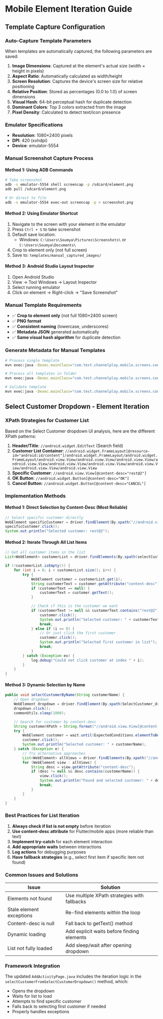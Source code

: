 # Mobile Element Iteration Guide

## Template Capture Configuration

### Auto-Capture Template Parameters
When templates are automatically captured, the following parameters are saved:

1. **Image Dimensions**: Captured at the element's actual size (width × height in pixels)
2. **Aspect Ratio**: Automatically calculated as width/height
3. **Screen Resolution**: Captures the device's screen size for relative positioning
4. **Relative Position**: Stored as percentages (0.0 to 1.0) of screen dimensions
5. **Visual Hash**: 64-bit perceptual hash for duplicate detection
6. **Dominant Colors**: Top 3 colors extracted from the image
7. **Pixel Density**: Calculated to detect text/icon presence

### Emulator Specifications
- **Resolution**: 1080×2400 pixels
- **DPI**: 420 (xxhdpi)
- **Device**: emulator-5554

### Manual Screenshot Capture Process

#### Method 1: Using ADB Commands
```bash
# Take screenshot
adb -s emulator-5554 shell screencap -p /sdcard/element.png
adb pull /sdcard/element.png

# Or direct to file
adb -s emulator-5554 exec-out screencap -p > screenshot.png
```

#### Method 2: Using Emulator Shortcut
1. Navigate to the screen with your element in the emulator
2. Press `Ctrl + S` to take screenshot
3. Default save location:
   - Windows: `C:\Users\Soumya\Pictures\Screenshots\` or `C:\Users\Soumya\Documents\`
4. Crop to element only (not full screen)
5. Save to: `templates/manual_captured_images/`

#### Method 3: Android Studio Layout Inspector
1. Open Android Studio
2. View → Tool Windows → Layout Inspector
3. Select running emulator
4. Click on element → Right-click → "Save Screenshot"

### Manual Template Requirements
- ✅ **Crop to element only** (not full 1080×2400 screen)
- ✅ **PNG format**
- ✅ **Consistent naming** (lowercase, underscores)
- ✅ **Metadata JSON** generated automatically
- ✅ **Same visual hash algorithm** for duplicate detection

### Generate Metadata for Manual Templates
```bash
# Process single template
mvn exec:java -Dexec.mainClass="com.test.channelplay.mobile.screens.config_Helper.ManualTemplateHelper" -Dexec.args="templates/manual_captured_images/yourElement.png yourElementName"

# Process all templates in folder
mvn exec:java -Dexec.mainClass="com.test.channelplay.mobile.screens.config_Helper.ManualTemplateHelper" -Dexec.args="--all"

# Validate template
mvn exec:java -Dexec.mainClass="com.test.channelplay.mobile.screens.config_Helper.ManualTemplateHelper" -Dexec.args="--validate templates/manual_captured_images/yourElement.png"
```

## Select Customer Dropdown - Element Iteration

### XPath Strategies for Customer List

Based on the Select Customer dropdown UI analysis, here are the different XPath patterns:

1. **Header/Title**: `//android.widget.EditText` (Search field)
2. **Customer List Container**: `//android.widget.FrameLayout[@resource-id="android:id/content"]/android.widget.FrameLayout/android.widget.FrameLayout/android.view.View/android.view.View/android.view.View/android.view.View/android.view.View/android.view.View/android.view.View/android.view.View/android.view.View`
3. **Specific Customer**: `//android.view.View[@content-desc="rest@2"]`
4. **OK Button**: `//android.widget.Button[@content-desc="OK"]`
5. **Cancel Button**: `//android.widget.Button[@content-desc="CANCEL"]`

### Implementation Methods

#### Method 1: Direct Selection by Content-Desc (Most Reliable)
```java
// Select specific customer directly
WebElement specificCustomer = driver.findElement(By.xpath("//android.view.View[@content-desc='rest@2']"));
specificCustomer.click();
System.out.println("Selected customer: rest@2");
```

#### Method 2: Iterate Through All List Items
```java
// Get all customer items in the list
List<WebElement> customerList = driver.findElements(By.xpath(selectCustomerFrameList_xpath));

if (!customerList.isEmpty()) {
    for (int i = 0; i < customerList.size(); i++) {
        try {
            WebElement customer = customerList.get(i);
            String customerText = customer.getAttribute("content-desc");
            if (customerText == null) {
                customerText = customer.getText();
            }

            // Check if this is the customer we want
            if (customerText != null && customerText.contains("rest@2")) {
                customer.click();
                System.out.println("Selected customer: " + customerText);
                break;
            } else if (i == 0) {
                // Or just click the first customer
                customer.click();
                System.out.println("Selected first customer in list");
                break;
            }
        } catch (Exception ex) {
            log.debug("Could not click customer at index " + i);
        }
    }
}
```

#### Method 3: Dynamic Selection by Name
```java
public void selectCustomerByName(String customerName) {
    // Open dropdown
    WebElement dropdown = driver.findElement(By.xpath(SelectCustomer_dropdown));
    dropdown.click();
    commonUtils.sleep(1000);

    // Search for customer by content-desc
    String customerXPath = String.format("//android.view.View[@content-desc='%s']", customerName);
    try {
        WebElement customer = wait.until(ExpectedConditions.elementToBeClickable(By.xpath(customerXPath)));
        customer.click();
        System.out.println("Selected customer: " + customerName);
    } catch (Exception e) {
        // Try alternative approaches
        List<WebElement> allViews = driver.findElements(By.xpath("//android.view.View"));
        for (WebElement view : allViews) {
            String desc = view.getAttribute("content-desc");
            if (desc != null && desc.contains(customerName)) {
                view.click();
                System.out.println("Found and selected customer: " + desc);
                break;
            }
        }
    }
}
```

### Best Practices for List Iteration

1. **Always check if list is not empty** before iteration
2. **Use content-desc attribute** for Flutter/mobile apps (more reliable than text)
3. **Implement try-catch** for each element interaction
4. **Add appropriate waits** between interactions
5. **Log actions** for debugging purposes
6. **Have fallback strategies** (e.g., select first item if specific item not found)

### Common Issues and Solutions

| Issue | Solution |
|-------|----------|
| Elements not found | Use multiple XPath strategies with fallbacks |
| Stale element exceptions | Re-find elements within the loop |
| Content-desc is null | Fall back to getText() method |
| Dynamic loading | Add explicit waits before finding elements |
| List not fully loaded | Add sleep/wait after opening dropdown |

### Framework Integration

The updated `AddActivityPage.java` includes the iteration logic in the `selectCustomerFromSelectCustomerDropdown()` method, which:
- Opens the dropdown
- Waits for list to load
- Attempts to find specific customer
- Falls back to selecting first customer if needed
- Properly handles exceptions
